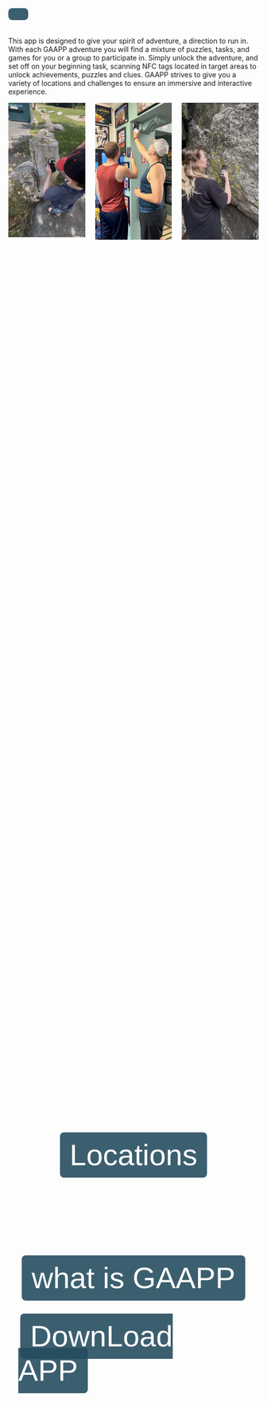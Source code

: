 <p style="font-size: 16px; color: #ffffff; background-color: #264d5fe4; padding: 12px 20px; border-radius: 8px; display: inline-block; font-family: sans-serif;">


This app is designed to give your spirit of adventure, a direction to run in. With each GAAPP adventure you will find a mixture of puzzles, tasks, and games for you or a group to participate in. Simply unlock the adventure, and set off on your beginning task, scanning NFC tags located in target areas to unlock achievements, puzzles and clues. GAAPP strives to give you a variety of locations and challenges to ensure an immersive and interactive experience.

<div>

<div style="display: flex; justify-content: center; gap: 20px;">
  <a href="images/gallery/image1.png">
    <img src="images/gallery/image1.png" alt="Gallery Image 1" style="width: 200px;" />
  </a>
  <a href="images/gallery/image2.png">
    <img src="images/gallery/image2.png" alt="Gallery Image 2" style="width: 200px;" />
  </a>
  <a href="images/gallery/image3.png">
    <img src="images/gallery/image3.png" alt="Gallery Image 3" style="width: 200px;" />
  </a>
</div>

<div style="display: flex; flex-direction: column; align-items: center; justify-content: center; min-height: 100vh; gap: 20px; padding: 20px;">




&nbsp; 



<a href="https://maps.app.goo.gl/jLEB5t4RgrjCwLWCA" target="\_blank" style="font-size: 60px; color: #ffffff; background-color: #264d5fe4; padding: 12px 20px; border-radius: 8px; font-family: sans-serif; text-decoration: none;">Locations</a>

&nbsp;

 



<a href="about.html" target="\\\_blank" style="font-size: 60px; color: #ffffff; background-color: #264d5fe4; padding: 12px 20px; border-radius: 8px; font-family: sans-serif; text-decoration: none;">what is GAAPP</a>









 <a href="download.html" target="\_blank" style="font-size: 60px; color: #ffffff; background-color: #264d5fe4; padding: 12px 20px; border-radius: 8px; font-family: sans-serif; text-decoration: none;">DownLoad APP</a>



</div>





 



